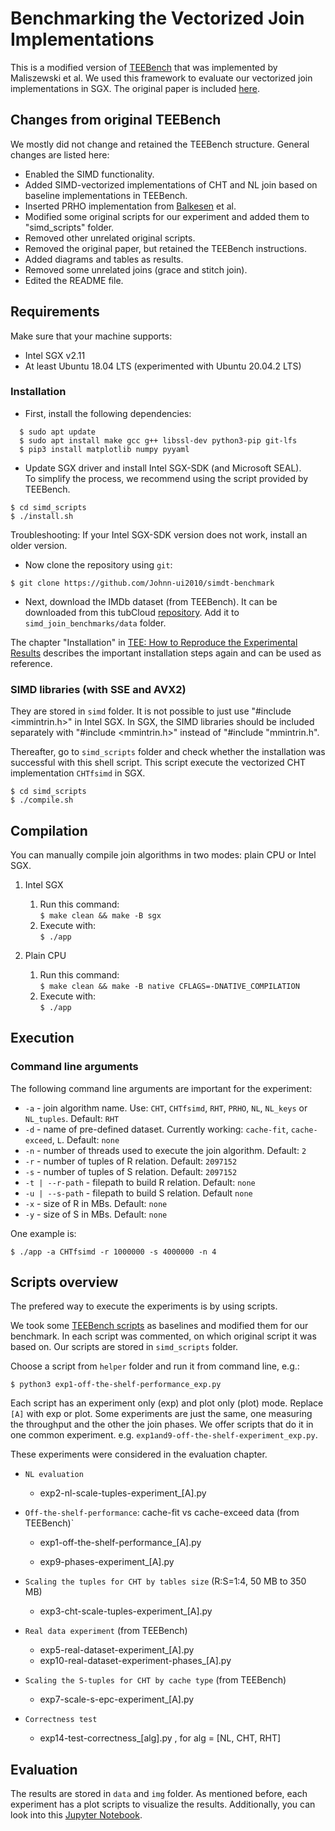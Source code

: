 # Benchmarking the Vectorized Join Implementations
This is a modified version of [TEEBench](https://github.com/agora-ecosystem/tee-bench) that was implemented by Maliszewski et al. We used this framework to evaluate our vectorized join implementations in SGX. The original paper is included [here](https://github.com/agora-ecosystem/tee-bench/blob/master/paper/What_Is_the_Price_for_Joining_Securely_Benchmarking_Equi-Joins_in_Trusted_Execution_Environments.pdf).

## Changes from original TEEBench 
We mostly did not change and retained the TEEBench
structure. General changes are listed here:
- Enabled the SIMD functionality.
- Added SIMD-vectorized implementations of CHT and NL join based on baseline implementations in TEEBench.
- Inserted PRHO implementation from [Balkesen](https://archive-systems.ethz.ch/node/334) et al. 
- Modified some original scripts for our experiment and added them to "simd_scripts" folder.
- Removed other unrelated original scripts.
- Removed the original paper, but retained the TEEBench instructions.
- Added diagrams and tables as results.
- Removed some unrelated joins (grace and stitch join).
- Edited the README file.

## Requirements
Make sure that your machine supports:
* Intel SGX v2.11 
* At least Ubuntu 18.04 LTS (experimented with Ubuntu 20.04.2 LTS)

### Installation
*  First, install the following dependencies:
```
  $ sudo apt update
  $ sudo apt install make gcc g++ libssl-dev python3-pip git-lfs  
  $ pip3 install matplotlib numpy pyyaml
```  
* Update SGX driver and install Intel SGX-SDK (and Microsoft SEAL).   
To simplify the process, we recommend using the script provided by TEEBench. 
```
$ cd simd_scripts 
$ ./install.sh
``` 
Troubleshooting: If your Intel SGX-SDK version does not work, install an older version.
* Now clone the repository using `git`:
```
$ git clone https://github.com/Johnn-ui2010/simdt-benchmark
``` 
* Next, download the IMDb dataset (from TEEBench). It can be downloaded from this tubCloud [repository](https://tubcloud.tu-berlin.de/s/KKXjkkS6GwD5pwn).
Add it to `simd_join_benchmarks/data` folder.

The chapter "Installation" in [TEE: How to Reproduce the Experimental Results](simd_scripts/TEEBench_How_to_Reproduce_the_Experimental_Results.pdf) describes the important installation steps again and can be used as reference. 

### SIMD libraries (with SSE and AVX2)
They are stored in `simd` folder.
It is not possible to just use "#include <immintrin.h>" in Intel SGX.  In SGX, the SIMD libraries should be included separately with "#include <mmintrin.h>" instead of "#include "mmintrin.h".

Thereafter, go to `simd_scripts` folder and check whether the installation was successful with this shell script. This script execute the vectorized CHT implementation `CHTfsimd` in SGX.
```
$ cd simd_scripts 
$ ./compile.sh
``` 
   
## Compilation
You can manually compile join algorithms in two modes: plain CPU or Intel SGX.

1. Intel SGX
 
   1. Run this command:  
   ` $ make clean && make -B sgx `
   2. Execute with:  
   ` $ ./app `
   
2. Plain CPU  
   
    1. Run this command:  
    ` $ make clean && make -B native CFLAGS=-DNATIVE_COMPILATION `  
    2. Execute with:  
    ` $ ./app `

## Execution
### Command line arguments
The following command line arguments are important for the experiment:
* `-a` - join algorithm name. Use: `CHT`, `CHTfsimd`, `RHT`, `PRHO`, `NL`, `NL_keys` or `NL_tuples`. Default: `RHT`
* `-d` - name of pre-defined dataset. Currently working: `cache-fit`, `cache-exceed`, `L`. Default: `none`
* `-n` - number of threads used to execute the join algorithm. Default: `2`
* `-r` - number of tuples of R relation. Default: `2097152`
* `-s` - number of tuples of S relation. Default: `2097152`
* `-t | --r-path` - filepath to build R relation. Default: `none`
* `-u | --s-path` - filepath to build S relation. Default `none`
* `-x` - size of R in MBs. Default: `none`
* `-y` - size of S in MBs. Default: `none`

One example is:
```
$ ./app -a CHTfsimd -r 1000000 -s 4000000 -n 4
```
## Scripts overview
The prefered way to execute the experiments is by using scripts.

We took some [TEEBench scripts](https://github.com/agora-ecosystem/tee-bench/tree/master/scripts) as baselines and modified them for our benchmark. In each script was commented, on which original script it was based on.
Our scripts are stored in `simd_scripts` folder.

Choose a script from `helper` folder and run it from command line, e.g.:
```
$ python3 exp1-off-the-shelf-performance_exp.py
```

Each script has an experiment only (exp) and plot only (plot) mode.
Replace `[A]` with exp or plot. 
Some experiments are just the same, one measuring the throughput and the other the join phases. 
We offer scripts that do it in one common experiment.
e.g. `exp1and9-off-the-shelf-experiment_exp.py`.

These experiments were considered in the evaluation chapter.

- `NL evaluation`
  - exp2-nl-scale-tuples-experiment_[A].py
  
- `Off-the-shelf-performance`: cache-fit vs cache-exceed data
(from TEEBench)`
  - exp1-off-the-shelf-performance_[A].py

  - exp9-phases-experiment_[A].py

- `Scaling the tuples for CHT by tables size` (R:S=1:4, 50 MB to 350 MB) 
  - exp3-cht-scale-tuples-experiment_[A].py

- `Real data experiment` (from TEEBench)
  - exp5-real-dataset-experiment_[A].py
  - exp10-real-dataset-experiment-phases_[A].py

- `Scaling the S-tuples for CHT by cache type` 
  (from TEEBench)
   - exp7-scale-s-epc-experiment_[A].py

- `Correctness test`
  - exp14-test-correctness_[alg].py , for alg = [NL, CHT, RHT]

## Evaluation
The results are stored in `data` and `img` folder. As mentioned before, each experiment has a plot scripts to visualize the results.
Additionally, you can look into this [Jupyter Notebook](/simd_join_benchmarks/simd_scripts/helpers/jup_notebook_tests.ipynb).
